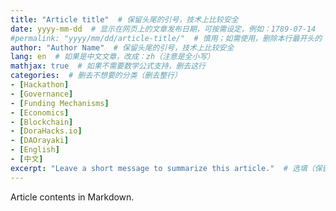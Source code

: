 ```yaml
---
title: "Article title"  # 保留头尾的引号，技术上比较安全
date: yyyy-mm-dd  # 显示在网页上的文章发布日期，可按需设定，例如：1789-07-14
#permalink: "yyyy/mm/dd/article-title/"  # 慎用；如需使用，删除本行最开头的 `#`
author: "Author Name"  # 保留头尾的引号，技术上比较安全
lang: en  # 如果是中文文章，改成：zh（注意是全小写）
mathjax: true  # 如果不需要数学公式支持，删去这行
categories:  # 删去不想要的分类（删去整行）
- [Hackathon]
- [Governance]
- [Funding Mechanisms]
- [Economics]
- [Blockchain]
- [DoraHacks.io]
- [DAOrayaki]
- [English]
- [中文]
excerpt: "Leave a short message to summarize this article."  # 选填（保留头尾的引号，不填可直接删去这行），对 SEO 和社交网站分享有用
---
```


Article contents in Markdown.
